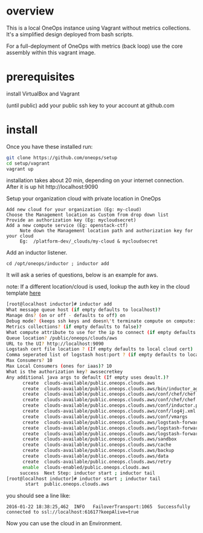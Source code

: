 overview
=====

This is a local OneOps instance using Vagrant without metrics collections.  It's a simplified design deployed from bash scripts.  

For a full-deployment of OneOps with metrics (back loop) use the core assembly within this vagrant image.

prerequisites
=======

install VirtualBox and Vagrant

(until public) add your public ssh key to your account at github.com


install
=======

Once you have these installed run: 

```bash
git clone https://github.com/oneops/setup
cd setup/vagrant
vagrant up 
```

installation takes about 20 min, depending on your internet connection.
After it is up hit http://localhost:9090

Setup your organization cloud with private location in OneOps 
 
	Add new cloud for your organization (Eg: my-cloud)
	Choose the Management location as Custom from drop down list
	Provide an authorization key (Eg: mycloudsecret)
	Add a new compute service (Eg: openstack-ctf)
         Note down the Management location path and authorization key for your cloud
         Eg:  /platform-dev/_clouds/my-cloud & mycloudsecret
         
Add an inductor listener.
	
	cd /opt/oneops/inductor ; inductor add

It will ask a series of questions, below is an example for aws.  

note: If a different location/cloud is used, lookup the auth key in the cloud template [here](https://github.com/oneops/circuit-oneops-1/tree/master/clouds)

```bash
[root@localhost inductor]# inductor add
What message queue host (if empty defaults to localhost)? 
Manage dns? (on or off - defaults to off) on
Debug mode? (keeps ssh keys and doesn\'t terminate compute on compute::add failure. on or off - defaults to off) on
Metrics collections? (if empty defaults to false)? 
What compute attribute to use for the ip to connect (if empty defaults to private_ip)? public_ip
Queue location? /public/oneops/clouds/aws
URL to the UI? http://localhost:9090
Logstash cert file location ? (If empty defaults to local cloud cert) 
Comma seperated list of logstash host:port ? (if empty defaults to localhost:5000) 
Max Consumers? 10
Max Local Consumers (ones for iaas)? 10
What is the authorization key? awssecretkey
Any additional java args to default (If empty uses deault.)? 
      create  clouds-available/public.oneops.clouds.aws
      create  clouds-available/public.oneops.clouds.aws/bin/inductor_agent.sh
      create  clouds-available/public.oneops.clouds.aws/conf/chef/chef.rb.local
      create  clouds-available/public.oneops.clouds.aws/conf/chef/chef.rb.remote
      create  clouds-available/public.oneops.clouds.aws/conf/inductor.properties
      create  clouds-available/public.oneops.clouds.aws/conf/log4j.xml
      create  clouds-available/public.oneops.clouds.aws/conf/vmargs
      create  clouds-available/public.oneops.clouds.aws/logstash-forwarder/cert/logstash-forwarder.crt
      create  clouds-available/public.oneops.clouds.aws/logstash-forwarder/conf/logstash-forwarder.conf
      create  clouds-available/public.oneops.clouds.aws/logstash-forwarder/log/output.log
      create  clouds-available/public.oneops.clouds.aws/sandbox
      create  clouds-available/public.oneops.clouds.aws/cache
      create  clouds-available/public.oneops.clouds.aws/backup
      create  clouds-available/public.oneops.clouds.aws/data
      create  clouds-available/public.oneops.clouds.aws/retry
      enable  clouds-enabled/public.oneops.clouds.aws
     success  Next Step: inductor start ; inductor tail
[root@localhost inductor]# inductor start ; inductor tail
       start  public.oneops.clouds.aws
```

you should see a line like:

```
2016-01-22 18:38:25,462  INFO   FailoverTransport:1065  Successfully connected to ssl://localhost:61617?keepAlive=true
```

Now you can use the cloud in an Environment.

